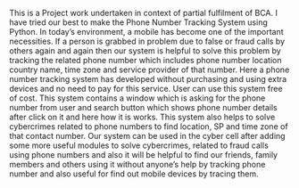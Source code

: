 This is a Project work undertaken in context of partial fulfilment of BCA. I have tried our best to make the Phone Number Tracking System using Python.
In today’s environment, a mobile has become one of the important necessities. 
If a person is grabbed in problem due to false or fraud calls by others again and again then our system is helpful to solve this problem by tracking the related phone number which includes phone number location country name, time zone and service provider of that number. 
Here a phone number tracking system has developed without purchasing and using extra devices and no need to pay for this service. 
User can use this system free of cost. This system contains a window which is asking for the phone number from user and search button which shows phone number details after click on it and here how it is works. 
This system also helps to solve cybercrimes related to phone numbers to find location, SP and time zone of that contact number.
Our system can be used in the cyber cell after adding some more useful modules to solve cybercrimes, related to fraud calls using phone numbers and also it will be helpful to find our friends, family members and others using it without anyone’s help by tracking phone number and also useful for find out mobile devices by tracing them.
